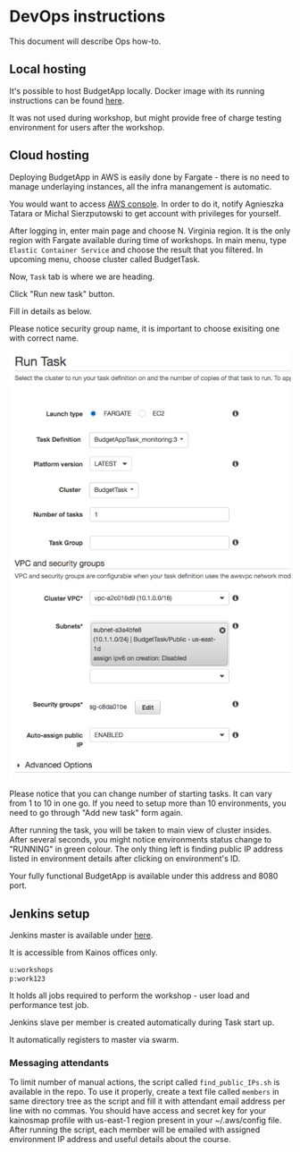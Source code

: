 # DevOps instructions

This document will describe Ops how-to.

## Local hosting

It's possible to host BudgetApp locally. Docker image with its running instructions can be found [here](https://budgetapp.docsapp.io/docs/docker).

It was not used during workshop, but might provide free of charge testing environment for users after the workshop.

## Cloud hosting

Deploying BudgetApp in AWS is easily done by Fargate - there is no need to manage underlaying instances, all the infra manangement is automatic.

You would want to access [AWS console](https://kainosmap.signin.aws.amazon.com/console).
In order to do it, notify Agnieszka Tatara or Michal Sierzputowski to get account with privileges for yourself.

After logging in, enter main page and choose N. Virginia region. It is the only region with Fargate available during time of workshops.
In main menu, type `Elastic Container Service` and choose the result that you filtered. In upcoming menu, choose cluster called BudgetTask.

Now, `Task` tab is where we are heading.

Click "Run new task" button.

Fill in details as below.

Please notice security group name, it is important to choose exisiting one with correct name.

![Task](screenshots/task_details.png)

Please notice that you can change number of starting tasks. It can vary from 1 to 10 in one go. If you need to setup more than 10 environments, you need to go through "Add new task" form again.

After running the task, you will be taken to main view of cluster insides. After several seconds, you might notice environments status change to "RUNNING" in green colour.
The only thing left is finding public IP address listed in environment details after clicking on environment's ID.

Your fully functional BudgetApp is available under this address and 8080 port.


## Jenkins setup

Jenkins master is available under [here](http://34.237.145.7:8080).

It is accessible from Kainos offices only.


```
u:workshops
p:work123
```


It holds all jobs required to perform the workshop - user load and performance test job.

Jenkins slave per member is created automatically during Task start up.

It automatically registers to master via swarm.

### Messaging attendants

To limit number of manual actions, the script called `find_public_IPs.sh` is available in the repo.
To use it properly, create a text file called `members` in same directory tree as the script and fill it with attendant email address per line with no commas.
You should have access and secret key for your kainosmap profile with us-east-1 region present in your ~/.aws/config file.
After running the script, each member will be emailed with assigned environment IP address and useful details about the course.
